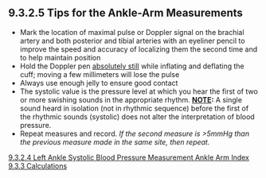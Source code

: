 ## 9.3.2.5 Tips for the Ankle-Arm Measurements

* Mark the location of maximal pulse or Doppler signal on the brachial artery and both posterior and tibial arteries with an eyeliner pencil to improve the speed and accuracy of localizing them the second time and to help maintain position
* Hold the Doppler pen <u>absolutely still</u> while inflating and deflating the cuff; moving a few millimeters will lose the pulse
* Always use enough jelly to ensure good contact
* The systolic value is the pressure level at which you hear the first of two or more swishing sounds in the appropriate rhythm. **<u>NOTE</u>:** A single sound heard in isolation (not in rhythmic sequence) before the first of the rhythmic sounds (systolic) does not alter the interpretation of blood pressure.
* Repeat measures and record. _If the second measure is >5mmHg than the previous measure made in the same site, then repeat._


<div class="center">
<div class="btn-group">
  <a href=":pages_path:/manuals/ankle-arm-index/9-03-02-04-left-ankle-systolic-bp.md" class="btn btn-default">
    <span class="glyphicon glyphicon-chevron-left"></span>
    9.3.2.4 Left Ankle Systolic Blood Pressure Measurement
  </a>

  <a href=":pages_path:/manuals/ankle-arm-index" class="btn btn-default">
    <span class="glyphicon glyphicon-chevron-up"></span>
    Ankle Arm Index
  </a>

  <a href=":pages_path:/manuals/ankle-arm-index/9-03-03-calculations.md" class="btn btn-success">
    9.3.3 Calculations
    <span class="glyphicon glyphicon-chevron-right"></span>
  </a>
</div>
</div>
